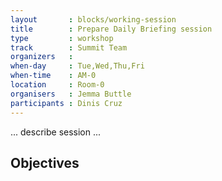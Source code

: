 ```yaml
---
layout       : blocks/working-session
title        : Prepare Daily Briefing session
type         : workshop
track        : Summit Team
organizers   :
when-day     : Tue,Wed,Thu,Fri
when-time    : AM-0
location     : Room-0
organisers   : Jemma Buttle
participants : Dinis Cruz
---
```


... describe session ...

## Objectives
